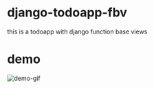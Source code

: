 # django-todoapp-fbv
 this is a todoapp with django function base views

# demo
![demo-gif](https://github.com/mahdyfarjad/Django-todoapp-FBV/assets/83094231/1e4c3272-33f9-4ae8-9acf-cc1b56f7159b)
